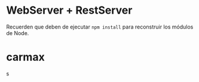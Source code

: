 # WebServer + RestServer

Recuerden que deben de ejecutar `npm install` para reconstruir los módulos de Node.

# carmax

s
